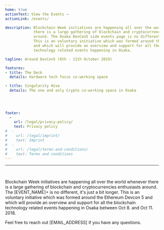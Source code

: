 ```yaml
---
home: true
actionText: View the Events →
actionLink: /events/

description: Blockchain Week initiatives are happening all over the world whenever 
             there is a large gathering of blockchain and cryptocurrencies enthusiasts 
             around. The Osaka DevCon5 side events page is no different, it's just a bit longer. 
             This is an voluntary initiative which was formed around the Ethereum Devcon 5
             and which will provide an overview and support for all the blockchain 
             technology related events happening in Osaka.

tagline: Around DevCon5 (8th - 11th October 2019)

features:
- title: The Deck
  details: Hardware tech focus co-working space

- title: Singularity Hive
  details: The one and only Crypto co-working space in Osaka

  
  
  
footer:
  -
    url: /legal/privacy-policy/
    text: Privacy policy
#  -
#    url: /legal/imprint/
#    text: Imprint
#  -
#    url: /legal/terms-and-conditions/
#    text: Terms and conditions
---
```


<hr /><br />

Blockchain Week initiatives are happening all over the world whenever 
there is a large gathering of blockchain and cryptocurrencies enthusiasts 
around. The [EVENT_NAME]+ is no different, it's just a bit longer. 
This is an voluntary initiative which was formed around the Ethereum Devcon 5 
and which will provide an overview and support for all the blockchain 
technology related events happening in Osaka between Oct 8. and Oct 11. 2018. 

Feel free to reach out [EMAIL_ADDRESS] if you have any questions. 
<br />
